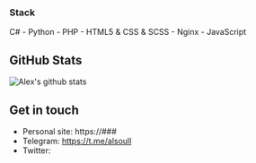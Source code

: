 ### Stack
C# - Python - PHP - 
HTML5 & CSS & SCSS - 
Nginx - 
JavaScript

<!--
- Webpack
- JavaScript & TypeScript 
- HTML5
-->


## GitHub Stats
![Alex's github stats](https://github-readme-stats.vercel.app/api?username=zchk0&show_icons=true&theme=default)

## Get in touch
- Personal site: https://###
- Telegram: https://t.me/alsoull
- Twitter: 

<!--
**zchk0/zchk0** is a ✨ _special_ ✨ repository because its `README.md` (this file) appears on your GitHub profile.

Here are some ideas to get you started:

- 🔭 I’m currently working on ...
- 🌱 I’m currently learning ...
- 👯 I’m looking to collaborate on ...
- 🤔 I’m looking for help with ...
- 💬 Ask me about ...
- 📫 How to reach me: ...
- 😄 Pronouns: ...
- ⚡ Fun fact: ...
-->
